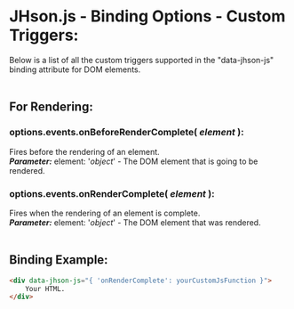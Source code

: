 # JHson.js - Binding Options - Custom Triggers:

Below is a list of all the custom triggers supported in the "data-jhson-js" binding attribute for DOM elements.
<br>
<br>


## For Rendering:

### options.events.onBeforeRenderComplete( *element* ):
Fires before the rendering of an element.
<br>
***Parameter:*** element: '*object*' - The DOM element that is going to be rendered.

### options.events.onRenderComplete( *element* ):
Fires when the rendering of an element is complete.
<br>
***Parameter:*** element: '*object*' - The DOM element that was rendered.
<br>
<br>


## Binding Example:

```markdown
<div data-jhson-js="{ 'onRenderComplete': yourCustomJsFunction }">
    Your HTML.
</div>
```